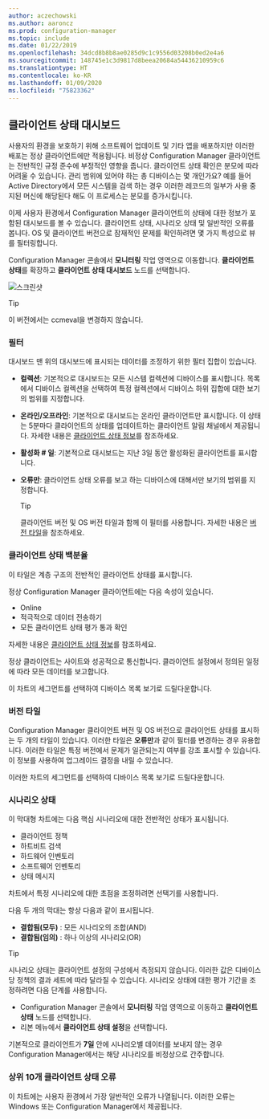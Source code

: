 ```yaml
---
author: aczechowski
ms.author: aaroncz
ms.prod: configuration-manager
ms.topic: include
ms.date: 01/22/2019
ms.openlocfilehash: 34dcd8b8b8ae0285d9c1c9556d03208b0ed2e4a6
ms.sourcegitcommit: 148745e1c3d9817d8beea20684a54436210959c6
ms.translationtype: HT
ms.contentlocale: ko-KR
ms.lasthandoff: 01/09/2020
ms.locfileid: "75823362"
---
```

## <a name="bkmk_health"></a> 클라이언트 상태 대시보드
<!--3599209-->

사용자의 환경을 보호하기 위해 소프트웨어 업데이트 및 기타 앱을 배포하지만 이러한 배포는 정상 클라이언트에만 적용됩니다. 비정상 Configuration Manager 클라이언트는 전반적인 규정 준수에 부정적인 영향을 줍니다. 클라이언트 상태 확인은 분모에 따라 어려울 수 있습니다. 관리 범위에 있어야 하는 총 디바이스는 몇 개인가요? 예를 들어 Active Directory에서 모든 시스템을 검색 하는 경우 이러한 레코드의 일부가 사용 중지된 머신에 해당된다 해도 이 프로세스는 분모를 증가시킵니다. 

이제 사용자 환경에서 Configuration Manager 클라이언트의 상태에 대한 정보가 포함된 대시보드를 볼 수 있습니다. 클라이언트 상태, 시나리오 상태 및 일반적인 오류를 봅니다. OS 및 클라이언트 버전으로 잠재적인 문제를 확인하려면 몇 가지 특성으로 뷰를 필터링합니다. 

Configuration Manager 콘솔에서 **모니터링** 작업 영역으로 이동합니다. **클라이언트 상태**를 확장하고 **클라이언트 상태 대시보드** 노드를 선택합니다. 

![스크린샷](../../media/3599209-client-health-dashboard.png)

> [!Tip]  
> 이 버전에서는 ccmeval을 변경하지 않습니다.  


### <a name="filters"></a>필터

대시보드 맨 위의 대시보드에 표시되는 데이터를 조정하기 위한 필터 집합이 있습니다.

- **컬렉션**: 기본적으로 대시보드는 모든 시스템 컬렉션에 디바이스를 표시합니다. 목록에서 디바이스 컬렉션을 선택하여 특정 컬렉션에서 디바이스 하위 집합에 대한 보기의 범위를 지정합니다.  

- **온라인/오프라인**: 기본적으로 대시보드는 온라인 클라이언트만 표시합니다. 이 상태는 5분마다 클라이언트의 상태를 업데이트하는 클라이언트 알림 채널에서 제공됩니다. 자세한 내용은 [클라이언트 상태 정보](/sccm/core/clients/manage/monitor-clients#bkmk_about)를 참조하세요.  

- **활성화 \# 일**: 기본적으로 대시보드는 지난 3일 동안 활성화된 클라이언트를 표시합니다.  

- **오류만**: 클라이언트 상태 오류를 보고 하는 디바이스에 대해서만 보기의 범위를 지정합니다.  

    > [!Tip]  
    > 클라이언트 버전 및 OS 버전 타일과 함께 이 필터를 사용합니다. 자세한 내용은 [버전 타일](#version-tiles)을 참조하세요. 


### <a name="client-health-percentage"></a>클라이언트 상태 백분율

이 타일은 계층 구조의 전반적인 클라이언트 상태를 표시합니다. 

정상 Configuration Manager 클라이언트에는 다음 속성이 있습니다. 
- Online  
- 적극적으로 데이터 전송하기  
- 모든 클라이언트 상태 평가 통과 확인  

자세한 내용은 [클라이언트 상태 정보](/sccm/core/clients/manage/monitor-clients#bkmk_about)를 참조하세요.

정상 클라이언트는 사이트와 성공적으로 통신합니다. 클라이언트 설정에서 정의된 일정에 따라 모든 데이터를 보고합니다.

이 차트의 세그먼트를 선택하여 디바이스 목록 보기로 드릴다운합니다.


### <a name="version-tiles"></a>버전 타일

Configuration Manager 클라이언트 버전 및 OS 버전으로 클라이언트 상태를 표시하는 두 개의 타일이 있습니다. 이러한 타일은 **오류만**과 같이 필터를 변경하는 경우 유용합니다. 이러한 타일은 특정 버전에서 문제가 일관되는지 여부를 강조 표시할 수 있습니다. 이 정보를 사용하여 업그레이드 결정을 내릴 수 있습니다. 

이러한 차트의 세그먼트를 선택하여 디바이스 목록 보기로 드릴다운합니다.


### <a name="scenario-health"></a>시나리오 상태

이 막대형 차트에는 다음 핵심 시나리오에 대한 전반적인 상태가 표시됩니다. 
- 클라이언트 정책
- 하트비트 검색
- 하드웨어 인벤토리
- 소프트웨어 인벤토리
- 상태 메시지

차트에서 특정 시나리오에 대한 초점을 조정하려면 선택기를 사용합니다. 

다음 두 개의 막대는 항상 다음과 같이 표시됩니다.

- **결합됨(모두)** : 모든 시나리오의 조합(AND)  
- **결합됨(임의)** : 하나 이상의 시나리오(OR)

> [!Tip]  
> 시나리오 상태는 클라이언트 설정의 구성에서 측정되지 않습니다. 이러한 값은 디바이스당 정책의 결과 세트에 따라 달라질 수 있습니다. 시나리오 상태에 대한 평가 기간을 조정하려면 다음 단계를 사용합니다.
> - Configuration Manager 콘솔에서 **모니터링** 작업 영역으로 이동하고 **클라이언트 상태** 노드를 선택합니다.  
> - 리본 메뉴에서 **클라이언트 상태 설정**을 선택합니다.  
> 
> 기본적으로 클라이언트가 **7일** 안에 시나리오별 데이터를 보내지 않는 경우 Configuration Manager에서는 해당 시나리오를 비정상으로 간주합니다.


### <a name="top-10-client-health-failures"></a>상위 10개 클라이언트 상태 오류

이 차트에는 사용자 환경에서 가장 일반적인 오류가 나열됩니다. 이러한 오류는 Windows 또는 Configuration Manager에서 제공됩니다. 

<!-- The following list includes some of the more common failures overall:

#### Failure 1 title
Failure 1 description

Solution for failure 1 -->
